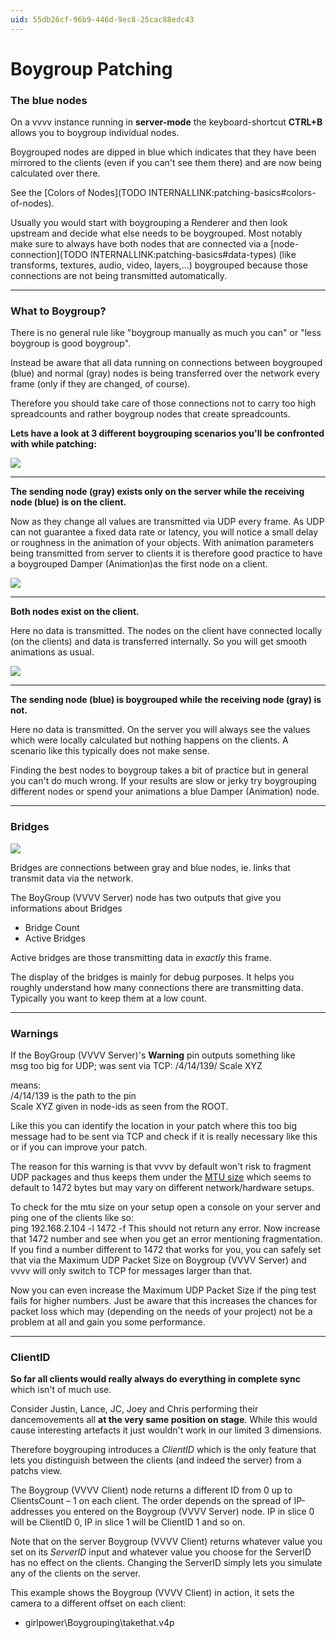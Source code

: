 ```yaml
---
uid: 55db26cf-96b9-446d-9ec8-25cac88edc43
---
```


# Boygroup Patching
### The blue nodes

On a vvvv instance running in **server-mode** the keyboard-shortcut **CTRL+B** allows you to boygroup individual nodes.   

Boygrouped nodes are dipped in blue which indicates that they have been mirrored to the clients (even if you can't see them there) and are now being calculated over there.  

See the [Colors of Nodes](TODO INTERNALLINK:patching-basics#colors-of-nodes).  


Usually you would start with boygrouping a Renderer and then look upstream and decide what else needs to be boygrouped. Most notably make sure to always have both nodes that are connected via a [node-connection](TODO INTERNALLINK:patching-basics#data-types) (like transforms, textures, audio, video, layers,...) boygrouped because those connections are not being transmitted automatically.   



---  

### What to Boygroup?


There is no general rule like "boygroup manually as much you can" or "less boygroup is good boygroup".   

Instead be aware that all data running on connections between boygrouped (blue) and normal (gray) nodes is being transferred over the network every frame (only if they are changed, of course).   



Therefore you should take care of those connections not to carry too high spreadcounts and rather boygroup nodes that create spreadcounts.   

**Lets have a look at 3 different boygrouping scenarios you'll be confronted with while patching:**  
 




![](~/img/Boygrouping-Scenario1.png "")   

---  
**The sending node (gray) exists only on the server while the receiving node (blue) is on the client.**  

Now as they change all values are transmitted via UDP every frame. As UDP can not guarantee a fixed data rate or latency, you will notice a small delay or roughness in the animation of your objects. With animation parameters being transmitted from server to clients it is therefore good practice to have a boygrouped <span class="node">Damper (Animation)</span>as the first node on a client.   



![](~/img/Boygrouping-Scenario2.png "")   

---  
**Both nodes exist on the client.**  

Here no data is transmitted. The nodes on the client have connected locally (on the clients) and data is transferred internally. So you will get smooth animations as usual.    



![](~/img/Boygrouping-Scenario3.png "")   

---  
**The sending node (blue) is boygrouped while the receiving node (gray) is not.**   

Here no data is transmitted. On the server you will always see the values which were locally calculated but nothing happens on the clients. A scenario like this typically does not make sense.   


Finding the best nodes to boygroup takes a bit of practice but in general you can't do much wrong. If your results are slow or jerky try boygrouping different nodes or spend your animations a blue <span class="node">Damper (Animation)</span> node.  

---  
### Bridges

![](~/img/0_2010_3.05 "")  


Bridges are connections between gray and blue nodes, ie. links that transmit data via the network.  

The <span class="node">BoyGroup (VVVV Server)</span> node has two outputs that give you informations about Bridges  
* Bridge Count  
* Active Bridges  

Active bridges are those transmitting data in *exactly* this frame.  

The display of the bridges is mainly for debug purposes. It helps you roughly understand how many connections there are transmitting data. Typically you want to keep them at a low count.  


---  
### Warnings

If the <span class="node">BoyGroup (VVVV Server)</span>'s **Warning** pin outputs something like  
 msg too big for UDP; 
 was sent via TCP: /4/14/139/ Scale XYZ

means:  
 /4/14/139
is the path to the pin  
 Scale XYZ
given in node-ids as seen from the ROOT.   

Like this you can identify the location in your patch where this too big message had to be sent via TCP and check if it is really necessary like this or if you can improve your patch.   

The reason for this warning is that vvvv by default won't risk to fragment UDP packages and thus keeps them under the <a href="http://en.wikipedia.org/wiki/Maximum_transmission_unit" class="extURL" target="_blank">MTU size</a> which seems to default to 1472 bytes but may vary on different network/hardware setups.   

To check for the mtu size on your setup open a console on your server and ping one of the clients like so:  
 ping 192.168.2.104 -l 1472 -f
This should not return any error. Now increase that 1472 number and see when you get an error mentioning fragmentation. If you find a number different to 1472 that works for you, you can safely set that via the <span class="pin">Maximum UDP Packet Size</span> on <span class="node">Boygroup (VVVV Server)</span> and vvvv will only switch to TCP for messages larger than that.   

Now you can even increase the <span class="pin">Maximum UDP Packet Size</span> if the ping test fails for higher numbers. Just be aware that this increases the chances for packet loss which may (depending on the needs of your project) not be a problem at all and gain you some performance.  


---  
### ClientID

 
**So far all clients would really always do everything in complete sync** which isn't of much use.   

Consider Justin, Lance, JC, Joey and Chris performing their dancemovements all **at the very same position on stage**. While this would cause interesting artefacts it just wouldn't work in our limited 3 dimensions.   

Therefore boygrouping introduces a *ClientID* which is the only feature that lets you distinguish between the clients (and indeed the server) from a patchs view.   

The <span class="node">Boygroup (VVVV Client)</span> node returns a different ID from 0 up to ClientsCount – 1 on each client. The order depends on the spread of IP-addresses you entered on the <span class="node">Boygroup (VVVV Server)</span> node. IP in slice 0 will be ClientID 0, IP in slice 1 will be ClientID 1 and so on.   


 
Note that on the server <span class="node">Boygroup (VVVV Client)</span> returns whatever value you set on its *ServerID* input and whatever value you choose for the ServerID has no effect on the clients. Changing the ServerID simply lets you simulate any of the clients on the server.   

This example shows the <span class="node">Boygroup (VVVV Client)</span> in action, it sets the camera to a different offset on each client:  

* girlpower\Boygrouping\takethat.v4p   




